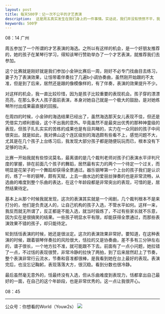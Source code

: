 ```yaml
---
layout: post
title: 每天500字：记一次不公平的才艺表演
description:  这是周五真实发生在我们身上的一件事情。实话说，我们并没有愤愤不平，我只是把自己看到的写下来。
keywords: 500字
---
```


08：14 广州

周五参加了一个所谓的才艺表演的海选。之所以有这样的机会，是一个好朋友推荐的，她的孩子在某琴行学习，得知该琴行赞助举办了一个才艺表演，就推荐我们去参加。

这个比赛就是刚好就是我们参加小金钟比赛后一周，刚好不必专门找曲目去练习，妻子为了表演效果，让恬带着伴奏拉了几遍b小调协奏曲，虽然刚开始跟的不太准，但是到了后来，居然还是跟的像模像样的，有了伴奏，表演的效果提升不少。

对这样的机会，我一直比较珍惜，因为是孩子比较重要的表现机会。孩子穿的漂漂亮亮，在那么多大人孩子面前表演，本身对她自己就是一个极大的鼓励，是对她练琴所付出成果最直接的回报。

在周四的时候，小金钟的海选结果已经出了，虽然海选那天女儿表现不佳，但还是凭借实力顺利晋级，这个不出我的意外。毕竟虽然不是最突出优秀的那种神童级的表现，但孩子扎扎实实的苦练的成果也是有目共睹的，实力在一众同龄的孩子中间很突出。就是如此，我对佛山这个连区级别的海选颇有些看不上，感觉问题不大，尤其是在几个孩子上台练习后，我发现大部分孩子都是随便玩玩而已，根本没有下足够的功夫。

比赛一开始我就有些惊诧莫名，最离谱的是几个裁判老师对孩子们表演水平评判尺度的掌握，排在前面几个孩子的舞蹈，居然最有实力的两个一个待定一个过关，而明显是花架子的一个舞蹈却获得全票通过。器乐钢琴第一个上台的孩子我们是认识的，练了一年的钢琴，颇有天赋，上去一曲水边的爱丽丝弹奏的也是非常流畅，从选曲的难度到整个乐曲的表达，在这个年龄段都是非常突出的表现，可惜的是，居然结果待定。

基本上从那个时候我就发现，这次的表演其实就是一个闹剧，几个裁判根本不是来打分的，他们是负责送人的，让自己机构的孩子入选，不管水平如何。这样一来，我反而就无所谓了，反正都是不能入选，就当时锻炼了，不过有些家长就不乐意，因为实在是很搞笑的结果。一些孩子明显水平有限，却能获得全票通过，而那些表演效果不错的孩子，却只能待定。

轮到恬恬表演的时候，她还是很淡定。这次的表演效果非常好。要知道，在这种表演的时候，跟着钢琴伴奏拉的风险很大，恬拉的又是协奏曲，差不多有三分钟左右的，谱子很长，一个地方拉不准，就可能跟不下去。前面有了一点小问题，她拉错了一点，不过恬的表现很赞，非常冷静的拉快了两拍，到了后来居然赶上了节奏，整个表演非常行云流水，节奏和音准都很棒，是我看到她在台上最好的表现。表演完后，也没忘记鞠躬，表现落落大方，很沉稳。看到分数也很冷静。

最后虽然毫无意外的，恬最终没有入选，但从乐曲难度到表现力，恬都拿出自己最好的一面，在自己的这个年龄段，也是非常优秀的。这一点让我很开心。

08：45

---- 
公众号：你想看的World（Youw2s）
![][image-1]

[image-1]:	http://upload-images.jianshu.io/upload_images/3342594-dca1f89eba3e50ca.jpg?imageMogr2/auto-orient/strip%7CimageView2/2/w/1240